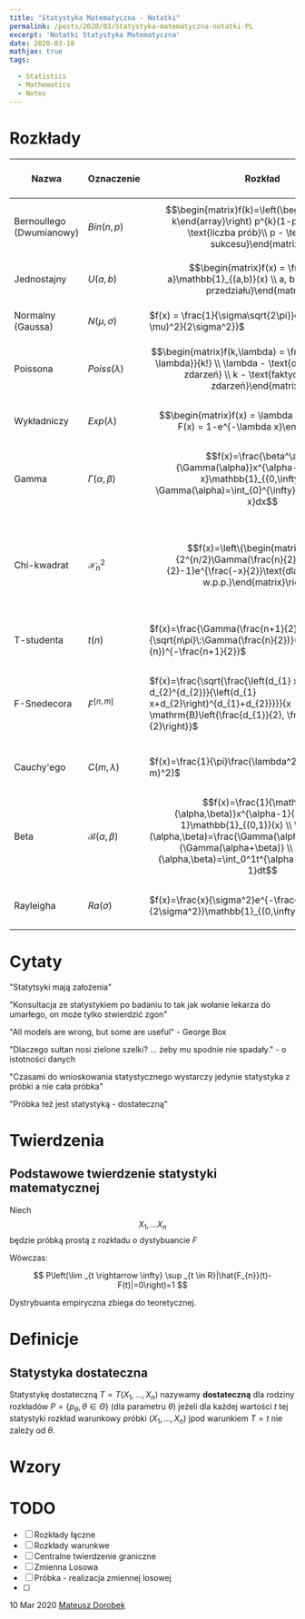 ```yaml
---
title: "Statystyka Matematyczna - Notatki"
permalink: /posts/2020/03/Statystyka-matematyczna-notatki-PL
excerpt: 'Notatki Statystyka Matematyczna'
date: 2020-03-10
mathjax: true
tags:

  - Statistics
  - Mathematics
  - Notes
---
```


# Rozkłady

| Nazwa                     | Oznaczenie                                                   | Rozkład                                                      | Miary                                                | Funkcja tworząca momenty | Właściwości                                                  |
| ------------------------- | ------------------------------------------------------------ | ------------------------------------------------------------ | ---------------------------------------------------- | ---------------------------------- | ------------------------------------------------------------ |
| Bernoullego (Dwumianowy) | $Bin(n,p)$ | $$\begin{matrix}f(k)=\left(\begin{array}{l}n \\ k\end{array}\right) p^{k}(1-p)^{n-k} \\ n - \text{liczba prób}\\ p -  \text{pstwo. sukcesu}\end{matrix}$$ | $$EX=np \\ VX=np(1-p)$$                             | $\varphi_{X}(t)=q+p e^t$ | n - duże p-małe to $Bin(n,p) \sim Poiss(np)$                 |
| Jednostajny               | $U(a,b)$ | $$\begin{matrix}f(x) = \frac{1}{b-a}\mathbb{1}_{(a,b)}(x) \\ a, b - \text{krance przedziału}\end{matrix}$$ | $$EX = \frac{1}{b-a} \\ VX = \frac{(b-a)^2}{12}$$     | $\varphi_{X}(t)=\frac{e^{ t b}-e^{ t a}}{ t(b-a)}$ |                                                              |
| Normalny (Gaussa)         | $N(\mu,\sigma)$                                              | $f(x) = \frac{1}{\sigma\sqrt{2\pi}}e^{-\frac{(x-\mu)^2}{2\sigma^2}}$ | $$EX = \mu \\ VX=\sigma^2$$                          |                                    | $\bar{X} \sim N(\mu,\frac{\sigma}{\sqrt{n}})\\ \sum{X^2}\sim \mathcal{X}^2_n$ |
| Poissona                  | $Poiss(\lambda)$                                             | $$\begin{matrix}f(k,\lambda) = \frac{\lambda^ke^{-\lambda}}{k!} \\ \lambda - \text{oczekiwana liczba zdarzeń} \\ k - \text{faktyczna liczba zdarzeń}\end{matrix}$$ | $$EX = \lambda \\ VX=\lambda$$                       | $\varphi_{X}(t)=e^{\lambda\left(e^{ t}-1\right)}$ |                                                              |
| Wykładniczy               | $Exp(\lambda)$                                               | $$\begin{matrix}f(x) = \lambda e^{-\lambda x}\\ F(x) = 1-e^{-\lambda x}\end{matrix}$$ | $$EX=\frac{1}{\lambda} \\ VX = \frac{1}{\lambda^2}$$ | $\varphi_{X}(t)=\frac{\lambda}{\lambda-t}$ | $Exp(\lambda)=\Gamma(1,\lambda)$                             |
| Gamma                     | $\Gamma(\alpha,\beta)$                                       | $$f(x)=\frac{\beta^\alpha}{\Gamma(\alpha)}x^{\alpha-1}e^{-\beta x}\mathbb{1}_{(0,\infty)}(x)\\ \Gamma(\alpha)=\int_{0}^{\infty}x^{\alpha-1}e^{-x}dx$$ | $$EX=\frac{\alpha}{\beta} \\ VX=\frac{\alpha}{\beta^2}$$ | $\varphi_{X}(t)=\frac{1}{(1-t \lambda)^{p}}$ | $\Gamma(1)=1\\\Gamma(n+1)=n! \; n\in N\\\Gamma(\frac{1}{2})=\sqrt{\pi}$ |
| Chi-kwadrat               | $\mathcal{X}^2_n$                      | $$f(x)=\left\{\begin{matrix}\frac{1}{2^{n/2}\Gamma(\frac{n}{2})}x^{\frac{n}{2}-1}e^{\frac{-x}{2}}\text{dla }x>0\\ 0\text{ w.p.p.}\end{matrix}\right.$$ | $$EX = n \\ VX=2n$$                                  | $$\varphi_{X}(t)=(1-2 t)^{-n / 2} \\ \text{ dla } 2 t<1$$ | $$X=\sum Z_i^2\;Z_i\sim N(0,1) \\ (Z_1,\dots,Z_n) \:iid \\ X\sim \mathcal{X}^2_n  \\ n\bar Z^2 = (\sqrt{n} \bar{Z})^2\sim \mathcal{X}^2_1\ \\ \mathcal{X}^2_n \sim \Gamma(\frac{n}{2}, \frac{1}{2})$$ |
| T-studenta                | $t(n)$                                                       | $f(x)=\frac{\Gamma(\frac{n+1}{2})}{\sqrt{n\pi}\:\Gamma(\frac{n}{2})}(1+\frac{x^2}{n})^{-\frac{n+1}{2}}$ | $$EX=0\;n>1 \\ VX=\frac{n}{n-2}\;n>2$$              | (nieokreślona) | $$T=\frac{Z}{\sqrt{\frac{X}{n}}} \\ Z\sim N(0,1) \\ X\sim \mathcal{X}^2_n$$ |
| F-Snedecora               | $F^{[n,m]}$                                                  | $f(x)=\frac{\sqrt{\frac{\left(d_{1} x\right)^{d_{1}} d_{2}^{d_{2}}}{\left(d_{1} x+d_{2}\right)^{d_{1}+d_{2}}}}}{x \mathrm{B}\left(\frac{d_{1}}{2}, \frac{d_{2}}{2}\right)}$ | $$EX=\frac{m}{m-2} \;m>2 \\ VX=\frac{2 m^{2}\left(n+m-2\right)}{n\left(m-2\right)^{2}\left(m-4\right)} \; m>4$$ |                                    | $$F = \frac{\frac{X}{n}}{\frac{Y}{m}} \\ X\sim \mathcal{X}^2_n \\ Y\sim \mathcal{X}^2_m$$ |
| Cauchy'ego                | $C(m,\lambda)$                                               | $f(x)=\frac{1}{\pi}\frac{\lambda^2}{\lambda^2+(x-m)^2}$      | $EX$ i $VX$ nie istnieją. | $\varphi_{X}(t)=e^{t m-\lambda}$ | $$C = \frac{X_1}{X_2} \\ X_1,X_x\sim N(0,1) \\ C\sim C(m,\lambda) $$ |
| Beta                      | $\mathcal{B}(\alpha,\beta)$                                        | $$f(x)=\frac{1}{\mathcal{B}(\alpha,\beta)}x^{\alpha-1}(1-x)^{\beta-1}\mathbb{1}_{(0,1)}(x) \\ \mathcal{B}(\alpha,\beta)=\frac{\Gamma(\alpha)\Gamma(\beta)}{\Gamma(\alpha+\beta)} \\ \mathcal{B}(\alpha,\beta)=\int_0^1t^{\alpha-1}(1-t)^{\beta-1}dt$$ | $$EX = \frac{\alpha}{\alpha+\beta} \\ VX=\frac{\alpha \beta}{(\alpha+\beta)^{2}(\alpha+\beta+1)}$$ |                                    |                                                              |
| Rayleigha                 | $Ra(\sigma)$                                                 | $f(x)=\frac{x}{\sigma^2}e^{-\frac{x^2}{2\sigma^2}}\mathbb{1}_{(0,\infty)}(x)$ | $$EX=\sigma\sqrt{\frac{\pi}{2}} \\ VX=\frac{4-\pi}{2}\sigma^2$$ |                                    |                                                              |



# Cytaty

"Statytsyki mają założenia"

"Konsultacja ze statystykiem po badaniu to tak jak wołanie lekarza do umarłego, on może tylko stwierdzić zgon"

"All models are wrong, but some are useful" - George Box

"Dlaczego sułtan nosi zielone szelki? ... żeby mu spodnie nie spadały." - o istotności danych

"Czasami do wnioskowania statystycznego wystarczy jedynie statystyka z próbki a nie cała próbka"

"Próbka też jest statystyką - dostateczną"

# Twierdzenia

## Podstawowe twierdzenie statystyki matematycznej

Niech $$X_1, ... X_n$$ będzie próbką prostą z rozkładu o dystybuancie $F$ 

Wówczas:

$$
P\left(\lim _{t \rightarrow \infty} \sup _{t \in R}|\hat{F_{n}}(t)-F(t)|=0\right)=1
$$

Dystrybuanta empiryczna zbiega do teoretycznej.

# Definicje

## Statystyka dostateczna

Statystykę dostateczną $T = T(X_1, ..., X_n)$ nazywamy **dostateczną** dla rodziny rozkładów $P = \{p_{\theta}, \theta \in \Theta\}$ (dla parametru $\theta$) jeżeli dla każdej wartości $t$ tej statystyki rozkład warunkowy próbki $(X_1, \dots, X_n)$ jpod warunkiem $T = t$ nie zależy od $\theta$.



# Wzory

# TODO

- [ ] Rozkłady łączne
- [ ] Rozkłady warunkwe
- [ ] Centralne twierdzenie  graniczne
- [ ] Zmienna Losowa
- [ ] Próbka - realizacja zmiennej losowej
- [ ] 



10 Mar 2020 [Mateusz Dorobek](https://mateuszdorobek.pl/)